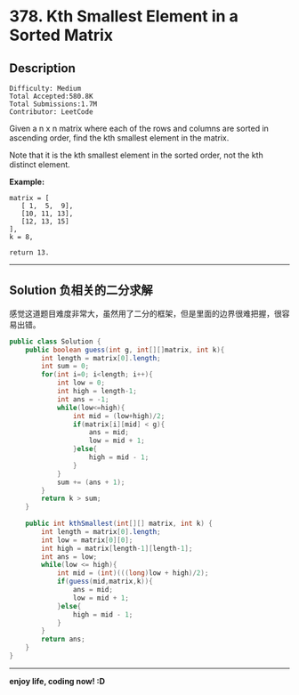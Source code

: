 # 378. Kth Smallest Element in a Sorted Matrix

## Description

```
Difficulty: Medium
Total Accepted:580.8K
Total Submissions:1.7M
Contributor: LeetCode
```

Given a n x n matrix where each of the rows and columns are sorted in ascending order, find the kth smallest element in the matrix.

Note that it is the kth smallest element in the sorted order, not the kth distinct element.

**Example:**

```
matrix = [
   [ 1,  5,  9],
   [10, 11, 13],
   [12, 13, 15]
],
k = 8,

return 13.
```

***

## Solution 负相关的二分求解
  感觉这道题目难度非常大，虽然用了二分的框架，但是里面的边界很难把握，很容易出错。

```java
public class Solution {
    public boolean guess(int g, int[][]matrix, int k){
        int length = matrix[0].length;
        int sum = 0;
        for(int i=0; i<length; i++){
            int low = 0;
            int high = length-1;
            int ans = -1;
            while(low<=high){
                int mid = (low+high)/2;
                if(matrix[i][mid] < g){
                    ans = mid;
                    low = mid + 1;
                }else{
                    high = mid - 1;
                }
            }
            sum += (ans + 1);
        }
        return k > sum;
    }
    
    public int kthSmallest(int[][] matrix, int k) {
        int length = matrix[0].length;
        int low = matrix[0][0];
        int high = matrix[length-1][length-1];
        int ans = low;
        while(low <= high){
            int mid = (int)(((long)low + high)/2);
            if(guess(mid,matrix,k)){
                ans = mid;
                low = mid + 1;
            }else{
                high = mid - 1;
            }
        }
        return ans;
    }
}

```

***

**enjoy life, coding now! :D**
